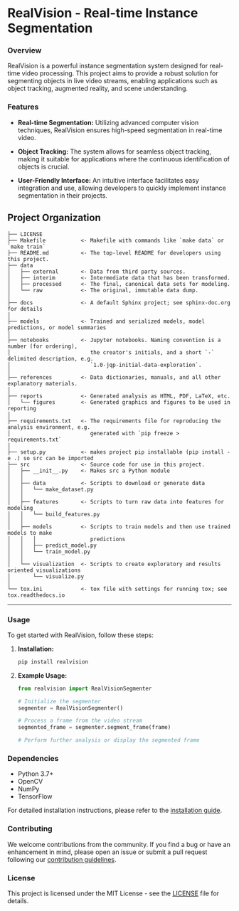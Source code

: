 # RealVision - Real-time Instance Segmentation

### Overview

RealVision is a powerful instance segmentation system designed for real-time video processing. This project aims to provide a robust solution for segmenting objects in live video streams, enabling applications such as object tracking, augmented reality, and scene understanding.

### Features

- **Real-time Segmentation:** Utilizing advanced computer vision techniques, RealVision ensures high-speed segmentation in real-time video.

- **Object Tracking:** The system allows for seamless object tracking, making it suitable for applications where the continuous identification of objects is crucial.

- **User-Friendly Interface:** An intuitive interface facilitates easy integration and use, allowing developers to quickly implement instance segmentation in their projects.


Project Organization
------------

    ├── LICENSE
    ├── Makefile           <- Makefile with commands like `make data` or `make train`
    ├── README.md          <- The top-level README for developers using this project.
    ├── data
    │   ├── external       <- Data from third party sources.
    │   ├── interim        <- Intermediate data that has been transformed.
    │   ├── processed      <- The final, canonical data sets for modeling.
    │   └── raw            <- The original, immutable data dump.
    │
    ├── docs               <- A default Sphinx project; see sphinx-doc.org for details
    │
    ├── models             <- Trained and serialized models, model predictions, or model summaries
    │
    ├── notebooks          <- Jupyter notebooks. Naming convention is a number (for ordering),
    │                         the creator's initials, and a short `-` delimited description, e.g.
    │                         `1.0-jqp-initial-data-exploration`.
    │
    ├── references         <- Data dictionaries, manuals, and all other explanatory materials.
    │
    ├── reports            <- Generated analysis as HTML, PDF, LaTeX, etc.
    │   └── figures        <- Generated graphics and figures to be used in reporting
    │
    ├── requirements.txt   <- The requirements file for reproducing the analysis environment, e.g.
    │                         generated with `pip freeze > requirements.txt`
    │
    ├── setup.py           <- makes project pip installable (pip install -e .) so src can be imported
    ├── src                <- Source code for use in this project.
    │   ├── __init__.py    <- Makes src a Python module
    │   │
    │   ├── data           <- Scripts to download or generate data
    │   │   └── make_dataset.py
    │   │
    │   ├── features       <- Scripts to turn raw data into features for modeling
    │   │   └── build_features.py
    │   │
    │   ├── models         <- Scripts to train models and then use trained models to make
    │   │   │                 predictions
    │   │   ├── predict_model.py
    │   │   └── train_model.py
    │   │
    │   └── visualization  <- Scripts to create exploratory and results oriented visualizations
    │       └── visualize.py
    │
    └── tox.ini            <- tox file with settings for running tox; see tox.readthedocs.io


--------

### Usage

To get started with RealVision, follow these steps:

1. **Installation:**
   ```bash
   pip install realvision
   ```

2. **Example Usage:**
   ```python
   from realvision import RealVisionSegmenter

   # Initialize the segmenter
   segmenter = RealVisionSegmenter()

   # Process a frame from the video stream
   segmented_frame = segmenter.segment_frame(frame)

   # Perform further analysis or display the segmented frame
   ```

### Dependencies

- Python 3.7+
- OpenCV
- NumPy
- TensorFlow

For detailed installation instructions, please refer to the [installation guide](docs/installation.md).

### Contributing

We welcome contributions from the community. If you find a bug or have an enhancement in mind, please open an issue or submit a pull request following our [contribution guidelines](CONTRIBUTING.md).

### License

This project is licensed under the MIT License - see the [LICENSE](LICENSE) file for details.

